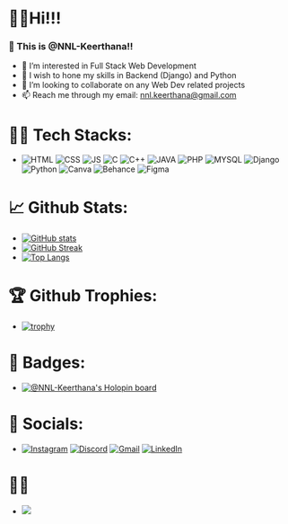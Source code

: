 
# 👋😁Hi!!!
### 🌟 This is @NNL-Keerthana!!
 - 👀 I’m interested in Full Stack Web Development
 - 🌱 I wish to hone my skills in Backend (Django) and Python
 - 👯 I’m looking to collaborate on any Web Dev related projects
 - 📫 Reach me through my email: nnl.keerthana@gmail.com
 <!-- - ⚒️ I’m currently working on IOT Projects (Arduino and Rasp Pi) -->

# 👩‍💻 Tech Stacks:
- ![HTML](https://img.shields.io/badge/HTML5-E34F26?style=for-the-badge&logo=html5&logoColor=white)
  ![CSS](https://img.shields.io/badge/CSS3-1572B6?style=for-the-badge&logo=css3&logoColor=white)
  ![JS](https://img.shields.io/badge/JavaScript-323330?style=for-the-badge&logo=javascript&logoColor=F7DF1E)
  ![C](https://img.shields.io/badge/C-00599C?style=for-the-badge&logo=c&logoColor=white)
  ![C++](https://img.shields.io/badge/C%2B%2B-00599C?style=for-the-badge&logo=c%2B%2B&logoColor=white)
  ![JAVA](https://img.shields.io/badge/Java-ED8B00?style=for-the-badge&logo=java&logoColor=white)
  ![PHP](https://img.shields.io/badge/PHP-777BB4?style=for-the-badge&logo=php&logoColor=white)
  ![MYSQL](https://img.shields.io/badge/MySQL-00000F?style=for-the-badge&logo=mysql&logoColor=white)
  ![Django](https://img.shields.io/badge/Django-092E20?style=for-the-badge&logo=django&logoColor=white)
  ![Python](https://img.shields.io/badge/Python-14354C?style=for-the-badge&logo=python&logoColor=white)
  <!-- ![Arduino](https://img.shields.io/badge/-Arduino-00979D?style=for-the-badge&logo=Arduino&logoColor=white)
  ![Raspberry Pi](https://img.shields.io/badge/-RaspberryPi-C51A4A?style=for-the-badge&logo=Raspberry-Pi) -->
  ![Canva](https://img.shields.io/badge/Canva-%2300C4CC.svg?&style=for-the-badge&logo=Canva&logoColor=white)
  ![Behance](https://img.shields.io/badge/Behance-0054F7?style=for-the-badge&logo=behance&logoColor=white)
  ![Figma](https://img.shields.io/badge/Figma-F24E1E?style=for-the-badge&logo=figma&logoColor=white)

# 📈 Github Stats:
- [![GitHub stats](https://github-readme-stats.vercel.app/api?username=NNL-Keerthana&theme=radical&count_private=true&show_icons=true)](https://github.com/anuraghazra/github-readme-stats)
- [![GitHub Streak](https://streak-stats.demolab.com/?user=NNL-Keerthana&theme=radical)](https://git.io/streak-stats)
- [![Top Langs](https://github-readme-stats.vercel.app/api/top-langs/?username=NNL-Keerthana&layout=compact&theme=radical)](https://github.com/anuraghazra/github-readme-stats)

# 🏆 Github Trophies:
-  [![trophy](https://github-profile-trophy.vercel.app/?username=NNL-Keerthana&theme=darkhub)](https://github-profile-trophy.vercel.app/?username=ryo-ma&theme=discord)

# 🏅 Badges:
- [![@NNL-Keerthana's Holopin board](https://holopin.io/api/user/board?user=nnl)](https://holopin.io/@nnl)

# 🤝 Socials:
- [![Instagram](https://img.shields.io/badge/Instagram-E4405F?style=for-the-badge&logo=instagram&logoColor=white)](https://www.instagram.com/nnl.keerthana/)
  [![Discord](https://img.shields.io/badge/Discord-%237289DA.svg?style=for-the-badge&logo=discord&logoColor=white)](Keerthana#2865)
  [![Gmail](https://img.shields.io/badge/Gmail-D14836?style=for-the-badge&logo=gmail&logoColor=white)](nnl.keerthana@gmail.com)
  [![LinkedIn](https://img.shields.io/badge/linkedin-%230077B5.svg?style=for-the-badge&logo=linkedin&logoColor=white)](https://www.linkedin.com/in/keerthana-n-377a0b229/)
  
# 👀👀
- ![](https://komarev.com/ghpvc/?username=NNL-Keerthana&color=dc143c)


<!---
NNL-Keerthana/NNL-Keerthana is a ✨ special ✨ repository because its `README.md` (this file) appears on your GitHub profile.
You can click the Preview link to take a look at your changes.
--->
